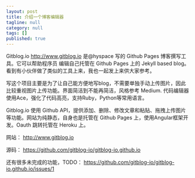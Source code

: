 ```yaml
---
layout: post
title: 介绍一个博客编辑器
tagline: null
category: null
tags: []
published: true
---
```

Gitblog.io http://www.gitblog.io 是@hyspace 写的 Github Pages 博客撰写工具。它可以帮助程序员 编辑自己托管在 Github Pages 上的 Jekyll based blog。看到有小伙伴做了类似的工具上来，我也一起发上来供大家参考。

写这个项目主要是为了让自己能方便地写blog，不需要单独手动上传图片，因此比较重视图片上传功能。界面简洁到不能再简洁，风格参考 Medium. 代码编辑器使用Ace，强化了代码高亮，支持Ruby，Python等常用语言。

Gitblog.io 使用 Github API，提供添加、删除、修改文章和粘贴、拖拽上传图片等功能。网站为纯静态，自身也是托管在 Github Pages 上，使用Angular框架开发。Oauth 跳转托管在 Heroku 上。

网站： http://www.gitblog.io

源码： https://github.com/gitblog-io/gitblog-io.github.io

还有很多未完成的功能，TODO： https://github.com/gitblog-io/gitblog-io.github.io/issues/1
